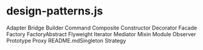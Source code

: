 # design-patterns.js

Adapter
Bridge
Builder
Command
Composite
Constructor
Decorator
Facade
Factory
FactoryAbstract
Flyweight
Iterator
Mediator
Mixin
Module
Observer
Prototype
Proxy
README.mdSingleton
Strategy
